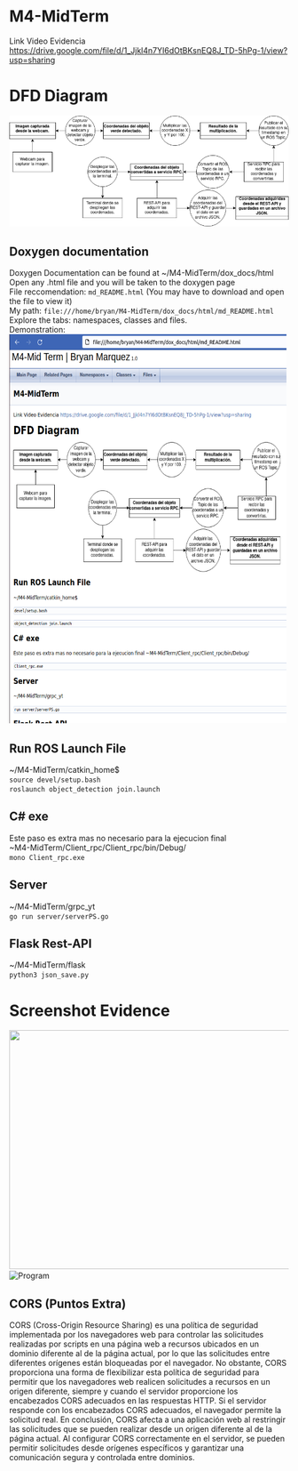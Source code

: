 # M4-MidTerm
Link Video Evidencia \
https://drive.google.com/file/d/1_Jjkl4n7YI6dOtBKsnEQ8J_TD-5hPg-1/view?usp=sharing

# DFD Diagram
![Diagram](M4-DFD.png)

## Doxygen documentation 
Doxygen Documentation can be found at ~/M4-MidTerm/dox_docs/html
Open any .html file and you will be taken to the doxygen page \
File reccomendation: ```md_README.html```
(You may have to download and open the file to view it) \
My path: ```file:///home/bryan/M4-MidTerm/dox_docs/html/md_README.html``` \
Explore the tabs: namespaces, classes and files. \
Demonstration: \
<img src="doxygen.png" width="500" height="700" />

## Run ROS Launch File
~/M4-MidTerm/catkin_home$ \
```source devel/setup.bash``` \
```roslaunch object_detection join.launch```

## C# exe
Este paso es extra mas no necesario para la ejecucion final \
~M4-MidTerm/Client_rpc/Client_rpc/bin/Debug/ \
```mono Client_rpc.exe```

## Server
~/M4-MidTerm/grpc_yt \
```go run server/serverPS.go```

## Flask Rest-API
~/M4-MidTerm/flask \
```python3 json_save.py```

# Screenshot Evidence
<img src="ss.png" width="800" height="430" /> \
![Program](Evidence2.png)

## CORS (Puntos Extra)
CORS (Cross-Origin Resource Sharing) es una política de seguridad implementada por los navegadores web para controlar las solicitudes realizadas por scripts en una página web a recursos ubicados en un dominio diferente al de la página actual, por lo que las solicitudes entre diferentes orígenes están bloqueadas por el navegador. No obstante, CORS proporciona una forma de flexibilizar esta política de seguridad para permitir que los navegadores web realicen solicitudes a recursos en un origen diferente, siempre y cuando el servidor proporcione los encabezados CORS adecuados en las respuestas HTTP. Si el servidor responde con los encabezados CORS adecuados, el navegador permite la solicitud real. En conclusión, CORS afecta a una aplicación web al restringir las solicitudes que se pueden realizar desde un origen diferente al de la página actual. Al configurar CORS correctamente en el servidor, se pueden permitir solicitudes desde orígenes específicos y garantizar una comunicación segura y controlada entre dominios.